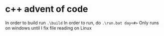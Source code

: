 # c++ advent of code
In order to build run `.\build`
In order to run, do `.\run.bat day<#>`
Only runs on windows until I fix file reading on Linux
